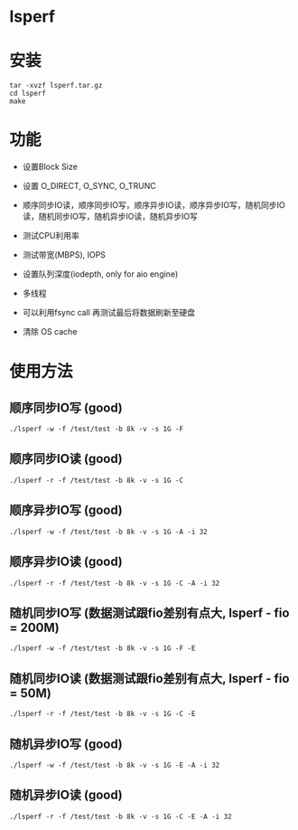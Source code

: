 # lsperf

# 安装

```
tar -xvzf lsperf.tar.gz
cd lsperf
make
```

# 功能

+ 设置Block Size

+ 设置 O\_DIRECT, O\_SYNC, O_TRUNC

+ 顺序同步IO读，顺序同步IO写，顺序异步IO读，顺序异步IO写，随机同步IO读，随机同步IO写，随机异步IO读，随机异步IO写

+ 测试CPU利用率

+ 测试带宽(MBPS), IOPS

+ 设置队列深度(iodepth, only for aio engine)

+ 多线程

+ 可以利用fsync call 再测试最后将数据刷新至硬盘

+ 清除 OS cache

# 使用方法

## 顺序同步IO写 (good)

```
./lsperf -w -f /test/test -b 8k -v -s 1G -F
```

## 顺序同步IO读 (good)

```
./lsperf -r -f /test/test -b 8k -v -s 1G -C
```

## 顺序异步IO写 (good)

```
./lsperf -w -f /test/test -b 8k -v -s 1G -A -i 32
```

## 顺序异步IO读 (good)

```
./lsperf -r -f /test/test -b 8k -v -s 1G -C -A -i 32
```
## 随机同步IO写 (数据测试跟fio差别有点大, lsperf - fio = 200M)

```
./lsperf -w -f /test/test -b 8k -v -s 1G -F -E
```

## 随机同步IO读 (数据测试跟fio差别有点大, lsperf - fio = 50M)

```
./lsperf -r -f /test/test -b 8k -v -s 1G -C -E
```


## 随机异步IO写 (good)

```
./lsperf -w -f /test/test -b 8k -v -s 1G -E -A -i 32
```

## 随机异步IO读 (good)

```
./lsperf -r -f /test/test -b 8k -v -s 1G -C -E -A -i 32
```
